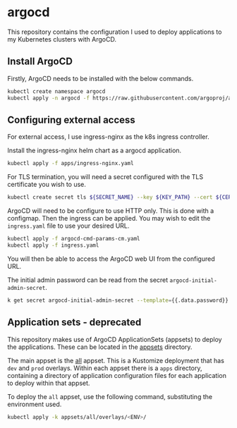 # argocd

This repository contains the configuration I used to deploy applications to my Kubernetes clusters with ArgoCD.

## Install ArgoCD

Firstly, ArgoCD needs to be installed with the below commands.

```bash
kubectl create namespace argocd
kubectl apply -n argocd -f https://raw.githubusercontent.com/argoproj/argo-cd/stable/manifests/install.yaml
```

## Configuring external access

For external access, I use ingress-nginx as the k8s ingress controller.

Install the ingress-nginx helm chart as a argocd application.

```bash
kubectl apply -f apps/ingress-nginx.yaml
```

For TLS termination, you will need a secret configured with the TLS certificate you wish to use.

```bash
kubectl create secret tls ${SECRET_NAME} --key ${KEY_PATH} --cert ${CERT_PATH}
```

ArgoCD will need to be configure to use HTTP only. This is done with a configmap. Then the ingress can be applied. You may wish to edit the `ingress.yaml` file to use your desired URL.

```bash
kubectl apply -f argocd-cmd-params-cm.yaml
kubectl apply -f ingress.yaml
```

You will then be able to access the ArgoCD web UI from the configured URL.

The initial admin password can be read from the secret `argocd-initial-admin-secret`.

```bash
k get secret argocd-initial-admin-secret --template={{.data.password}} | base64 --decode
```

## Application sets - deprecated

This repository makes use of ArgoCD ApplicationSets (appsets) to deploy the applications. These can be located in the [appsets](appsets/) directory.

The main appset is the [all](appsets/all/) appset. This is a Kustomize deployment that has `dev` and `prod` overlays. Within each appset there is a `apps` directory, containing a directory of application configuration files for each application to deploy within that appset.

To deploy the `all` appset, use the following command, substituting the environment used.

```bash
kubectl apply -k appsets/all/overlays/<ENV>/
```

